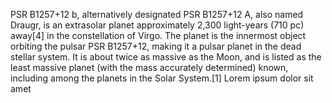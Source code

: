 PSR B1257+12 b, alternatively designated PSR B1257+12 A, also named Draugr, is an extrasolar planet approximately 2,300 light-years (710 pc) away[4] in the constellation of Virgo. The planet is the innermost object orbiting the pulsar PSR B1257+12, making it a pulsar planet in the dead stellar system. It is about twice as massive as the Moon, and is listed as the least massive planet (with the mass accurately determined) known, including among the planets in the Solar System.[1] 
Lorem ipsum dolor sit amet
